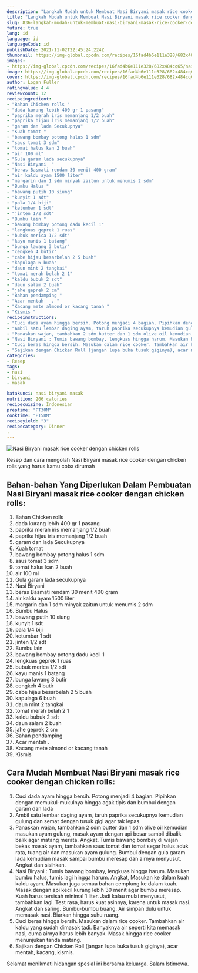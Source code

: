 ```yaml
---
description: "Langkah Mudah untuk Membuat Nasi Biryani masak rice cooker dengan chicken rolls Anti Gagal"
title: "Langkah Mudah untuk Membuat Nasi Biryani masak rice cooker dengan chicken rolls Anti Gagal"
slug: 836-langkah-mudah-untuk-membuat-nasi-biryani-masak-rice-cooker-dengan-chicken-rolls-anti-gagal
future: true
lang: id
language: id
languageCode: id
publishDate: 2021-11-02T22:45:24.224Z 
thumbnail: https://img-global.cpcdn.com/recipes/16fad4b6e111e328/682x484cq65/nasi-biryani-masak-rice-cooker-dengan-chicken-rolls-foto-resep-utama.png
images:
- https://img-global.cpcdn.com/recipes/16fad4b6e111e328/682x484cq65/nasi-biryani-masak-rice-cooker-dengan-chicken-rolls-foto-resep-utama.png
image: https://img-global.cpcdn.com/recipes/16fad4b6e111e328/682x484cq65/nasi-biryani-masak-rice-cooker-dengan-chicken-rolls-foto-resep-utama.png
cover: https://img-global.cpcdn.com/recipes/16fad4b6e111e328/682x484cq65/nasi-biryani-masak-rice-cooker-dengan-chicken-rolls-foto-resep-utama.png
author: Logan Fuller
ratingvalue: 4.4
reviewcount: 12
recipeingredient:
- "Bahan Chicken rolls "
- "dada kurang lebih 400 gr 1 pasang"
- "paprika merah iris memanjang 1/2 buah"
- "paprika hijau iris memanjang 1/2 buah"
- "garam dan lada Secukupnya"
- "Kuah tomat "
- "bawang bombay potong halus 1 sdm"
- "saus tomat 3 sdm"
- "tomat halus kan 2 buah"
- "air 100 ml"
- "Gula garam lada secukupnya"
- "Nasi Biryani  "
- "beras Basmati rendam 30 menit 400 gram"
- "air kaldu ayam 1500 liter"
- "margarin dan 1 sdm minyak zaitun untuk menumis 2 sdm"
- "Bumbu Halus "
- "bawang putih 10 siung"
- "kunyit 1 sdt"
- "pala 1/4 biji"
- "ketumbar 1 sdt"
- "jinten 1/2 sdt"
- "Bumbu lain "
- "bawang bombay potong dadu kecil 1"
- "lengkuas geprek 1 ruas"
- "bubuk merica 1/2 sdt"
- "kayu manis 1 batang"
- "bunga lawang 3 butir"
- "cengkeh 4 butir"
- "cabe hijau besarbelah 2 5 buah"
- "kapulaga 6 buah"
- "daun mint 2 tangkai"
- "tomat merah belah 2 1"
- "kaldu bubuk 2 sdt"
- "daun salam 2 buah"
- "jahe geprek 2 cm"
- "Bahan pendamping "
- "Acar mentah   . "
- "Kacang mete almond or kacang tanah "
- "Kismis "
recipeinstructions:
- "Cuci dada ayam hingga bersih. Potong menjadi 4 bagian. Pipihkan dengan memukul-mukulnya hingga agak tipis dan bumbui dengan garam dan lada"
- "Ambil satu lembar daging ayam, taruh paprika secukupnya kemudian gulung dan semat dengan tusuk gigi agar tak lepas."
- "Panaskan wajan, tambahkan 2 sdm butter dan 1 sdm olive oil kemudian masukan ayam gulung, masak ayam dengan api besar sambil dibalik-balik agar matang merata. Angkat. Tumis bawang bombay di wajan bekas masak ayam, tambahkan saus tomat dan tomat segar halus aduk rata, tuang air dan masukan ayam gulung. Bumbui dengan gula garam lada kemudian masak sampai bumbu meresap dan airnya menyusut. Angkat dan sisihkan."
- "Nasi Biryani : Tumis bawang bombay, lengkuas hingga harum. Masukan bumbu halus, tumis lagi hingga harum. Angkat, Masukan ke dalam kuah kaldu ayam. Masukan juga semua bahan cemplung ke dalam kuah. Masak dengan api kecil kurang lebih 30 menit agar bumbu meresap. Kuah harus tersisah minimal 1 liter. Jadi kalau mulai menyusut, tambahkan lagi. Test rasa, harus kuat asinnya, karena untuk masak nasi. Angkat dan saring. Bumbu-bumbu buang. Air simpan dulu untuk memasak nasi. Biarkan hingga suhu ruang."
- "Cuci beras hingga bersih. Masukan dalam rice cooker. Tambahkan air kaldu yang sudah dimasak tadi. Banyaknya air seperti kita memasak nasi, cuma airnya harus lebih banyak. Masak hingga rice cooker menunjukan tanda matang."
- "Sajikan dengan Chicken Roll (jangan lupa buka tusuk giginya), acar mentah, kacang, kismis."
categories:
- Resep
tags:
- nasi
- biryani
- masak

katakunci: nasi biryani masak 
nutrition: 206 calories
recipecuisine: Indonesian
preptime: "PT30M"
cooktime: "PT58M"
recipeyield: "3"
recipecategory: Dinner
. 
---
```



![Nasi Biryani masak rice cooker dengan chicken rolls](https://img-global.cpcdn.com/recipes/16fad4b6e111e328/682x484cq65/nasi-biryani-masak-rice-cooker-dengan-chicken-rolls-foto-resep-utama.png)

Resep dan cara mengolah  Nasi Biryani masak rice cooker dengan chicken rolls yang harus kamu coba dirumah

<!--inarticleads1-->

## Bahan-bahan Yang Diperlukan Dalam Pembuatan Nasi Biryani masak rice cooker dengan chicken rolls:

1. Bahan Chicken rolls 
1. dada kurang lebih 400 gr 1 pasang
1. paprika merah iris memanjang 1/2 buah
1. paprika hijau iris memanjang 1/2 buah
1. garam dan lada Secukupnya
1. Kuah tomat 
1. bawang bombay potong halus 1 sdm
1. saus tomat 3 sdm
1. tomat halus kan 2 buah
1. air 100 ml
1. Gula garam lada secukupnya
1. Nasi Biryani  
1. beras Basmati rendam 30 menit 400 gram
1. air kaldu ayam 1500 liter
1. margarin dan 1 sdm minyak zaitun untuk menumis 2 sdm
1. Bumbu Halus 
1. bawang putih 10 siung
1. kunyit 1 sdt
1. pala 1/4 biji
1. ketumbar 1 sdt
1. jinten 1/2 sdt
1. Bumbu lain 
1. bawang bombay potong dadu kecil 1
1. lengkuas geprek 1 ruas
1. bubuk merica 1/2 sdt
1. kayu manis 1 batang
1. bunga lawang 3 butir
1. cengkeh 4 butir
1. cabe hijau besarbelah 2 5 buah
1. kapulaga 6 buah
1. daun mint 2 tangkai
1. tomat merah belah 2 1
1. kaldu bubuk 2 sdt
1. daun salam 2 buah
1. jahe geprek 2 cm
1. Bahan pendamping 
1. Acar mentah   . 
1. Kacang mete almond or kacang tanah 
1. Kismis 



<!--inarticleads2-->

## Cara Mudah Membuat Nasi Biryani masak rice cooker dengan chicken rolls:

1. Cuci dada ayam hingga bersih. Potong menjadi 4 bagian. Pipihkan dengan memukul-mukulnya hingga agak tipis dan bumbui dengan garam dan lada
1. Ambil satu lembar daging ayam, taruh paprika secukupnya kemudian gulung dan semat dengan tusuk gigi agar tak lepas.
1. Panaskan wajan, tambahkan 2 sdm butter dan 1 sdm olive oil kemudian masukan ayam gulung, masak ayam dengan api besar sambil dibalik-balik agar matang merata. Angkat. Tumis bawang bombay di wajan bekas masak ayam, tambahkan saus tomat dan tomat segar halus aduk rata, tuang air dan masukan ayam gulung. Bumbui dengan gula garam lada kemudian masak sampai bumbu meresap dan airnya menyusut. Angkat dan sisihkan.
1. Nasi Biryani : Tumis bawang bombay, lengkuas hingga harum. Masukan bumbu halus, tumis lagi hingga harum. Angkat, Masukan ke dalam kuah kaldu ayam. Masukan juga semua bahan cemplung ke dalam kuah. Masak dengan api kecil kurang lebih 30 menit agar bumbu meresap. Kuah harus tersisah minimal 1 liter. Jadi kalau mulai menyusut, tambahkan lagi. Test rasa, harus kuat asinnya, karena untuk masak nasi. Angkat dan saring. Bumbu-bumbu buang. Air simpan dulu untuk memasak nasi. Biarkan hingga suhu ruang.
1. Cuci beras hingga bersih. Masukan dalam rice cooker. Tambahkan air kaldu yang sudah dimasak tadi. Banyaknya air seperti kita memasak nasi, cuma airnya harus lebih banyak. Masak hingga rice cooker menunjukan tanda matang.
1. Sajikan dengan Chicken Roll (jangan lupa buka tusuk giginya), acar mentah, kacang, kismis.




Selamat menikmati hidangan spesial ini bersama keluarga. Salam Istimewa.
